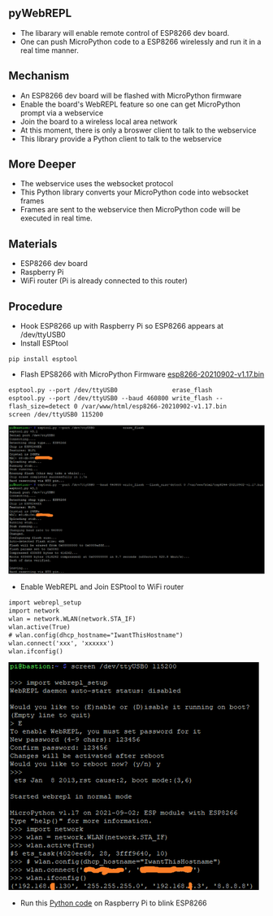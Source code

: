 ## pyWebREPL
* The libarary will enable remote control of ESP8266 dev board. 
* One can push MicroPython code to a ESP8266 wirelessly and run it in a real time manner.
## Mechanism
* An ESP8266 dev board will be flashed with MicroPython firmware
* Enable the board's WebREPL feature so one can get MicroPython prompt via a webservice
* Join the board to a wireless local area network
* At this moment, there is only a broswer client to talk to the webservice 
* This library provide a Python client to talk to the webservice
## More Deeper
* The webservice uses the websocket protocol 
* This Python library converts your MicroPython code into websocket frames
* Frames are sent to the webservice then MicroPython code will be executed in real time.
## Materials
* ESP8266 dev board
* Raspberry Pi 
* WiFi router (Pi is already connected to this router)
## Procedure
* Hook ESP8266 up with Raspberry Pi so ESP8266 appears at /dev/ttyUSB0
* Install ESPtool
```
pip install esptool
```
* Flash EPS8266 with MicroPython Firmware [esp8266-20210902-v1.17.bin](https://micropython.org/download/esp8266/)
```
esptool.py --port /dev/ttyUSB0               erase_flash
esptool.py --port /dev/ttyUSB0 --baud 460800 write_flash --flash_size=detect 0 /var/www/html/esp8266-20210902-v1.17.bin
screen /dev/ttyUSB0 115200
```
<img src="misc/flash_micropython_to_esp8266.png"></img>
* Enable WebREPL and Join ESPtool to WiFi router
```
import webrepl_setup 
import network 
wlan = network.WLAN(network.STA_IF)
wlan.active(True)
# wlan.config(dhcp_hostname="IwantThisHostname") 
wlan.connect('xxx', 'xxxxxx')
wlan.ifconfig()
```
<img src="misc/enable_webrepl.png"></img>
* Run this [Python code](misc/pyWebREPL_blink.ipynb) on Raspberry Pi to blink ESP8266 
